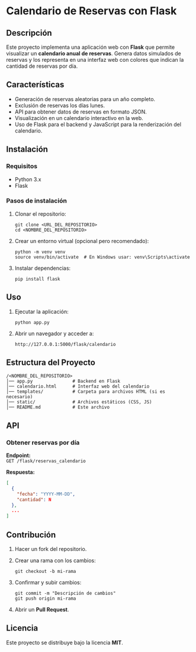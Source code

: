 # Calendario de Reservas con Flask

## Descripción

Este proyecto implementa una aplicación web con **Flask** que permite visualizar un **calendario anual de reservas**. Genera datos simulados de reservas y los representa en una interfaz web con colores que indican la cantidad de reservas por día.

## Características

- Generación de reservas aleatorias para un año completo.
- Exclusión de reservas los días lunes.
- API para obtener datos de reservas en formato JSON.
- Visualización en un calendario interactivo en la web.
- Uso de Flask para el backend y JavaScript para la renderización del calendario.

## Instalación

### Requisitos

- Python 3.x
- Flask

### Pasos de instalación

1. Clonar el repositorio:

   ```
   git clone <URL_DEL_REPOSITORIO>
   cd <NOMBRE_DEL_REPOSITORIO>
   ```

2. Crear un entorno virtual (opcional pero recomendado):

   ```
   python -m venv venv
   source venv/bin/activate  # En Windows usar: venv\Scripts\activate
   ```

3. Instalar dependencias:

   ```
   pip install flask
   ```

## Uso

1. Ejecutar la aplicación:

   ```
   python app.py
   ```

2. Abrir un navegador y acceder a:

   ```
   http://127.0.0.1:5000/flask/calendario
   ```

## Estructura del Proyecto

```
/<NOMBRE_DEL_REPOSITORIO>
│── app.py               # Backend en Flask
│── calendario.html      # Interfaz web del calendario
│── templates/           # Carpeta para archivos HTML (si es necesario)
│── static/              # Archivos estáticos (CSS, JS)
│── README.md            # Este archivo
```

## API

### Obtener reservas por día

**Endpoint:**  
`GET /flask/reservas_calendario`

**Respuesta:**

```json
[
  {
    "fecha": "YYYY-MM-DD",
    "cantidad": N
  },
  ...
]
```

## Contribución

1. Hacer un fork del repositorio.
2. Crear una rama con los cambios:

   ```
   git checkout -b mi-rama
   ```

3. Confirmar y subir cambios:

   ```
   git commit -m "Descripción de cambios"
   git push origin mi-rama
   ```

4. Abrir un **Pull Request**.

## Licencia

Este proyecto se distribuye bajo la licencia **MIT**.
